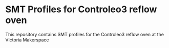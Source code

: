 # SMT Profiles for Controleo3 reflow oven

This repository contains SMT profiles for the Controleo3 reflow oven at the Victoria Makerspace
